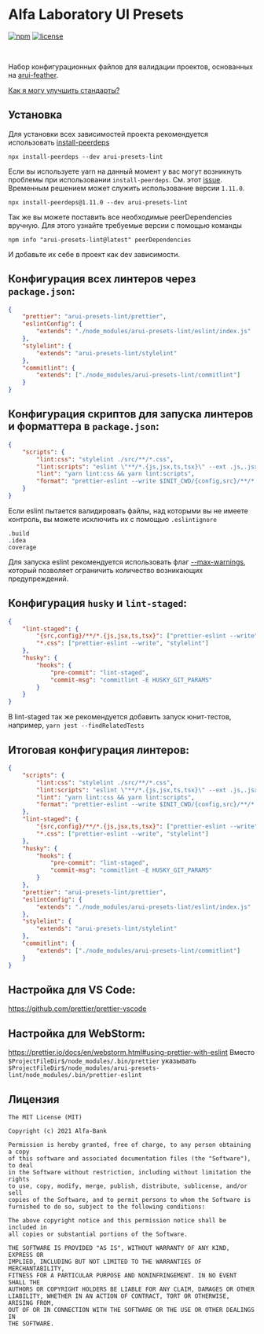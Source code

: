 # Alfa Laboratory UI Presets

[![npm][npm-img]][npm]
[![license][license-img]][license]

[license]: https://opensource.org/licenses/MIT
[license-img]: https://img.shields.io/badge/License-MIT-brightgreen.svg
[npm-img]: https://img.shields.io/npm/v/arui-presets-lint.svg
[npm]: https://www.npmjs.org/package/arui-presets-lint
[travis]: https://travis-ci.org/alfa-laboratory/arui-presets-lint?branch=master
[travis-img]: https://img.shields.io/travis/alfa-laboratory/arui-presets-lint/master.svg?label=unix

<br />

Набор конфигурационных файлов для валидации проектов, основанных на [arui-feather](https://github.com/alfa-laboratory/arui-feather).

[Как я могу улучшить стандарты?](./.github/CONTRIBUTING.md)

## Установка
Для установки всех зависимостей проекта рекомендуется использовать [install-peerdeps](https://github.com/nathanhleung/install-peerdeps)

```
npx install-peerdeps --dev arui-presets-lint
```

Если вы используете yarn на данный момент у вас могут возникнуть проблемы при использовании `install-peerdeps`.
См. этот [issue](https://github.com/nathanhleung/install-peerdeps/issues/70). Временным решением может служить использование
версии `1.11.0`.

```
npx install-peerdeps@1.11.0 --dev arui-presets-lint
```

Так же вы можете поставить все необходимые peerDependencies вручную. Для этого узнайте требуемые версии
с помощью команды

```
npm info "arui-presets-lint@latest" peerDependencies
```

И добавьте их себе в проект как dev зависимости.

## Конфигурация всех линтеров через `package.json`:

```json
{
    "prettier": "arui-presets-lint/prettier",
    "eslintConfig": {
        "extends": "./node_modules/arui-presets-lint/eslint/index.js"
    },
    "stylelint": {
        "extends": "arui-presets-lint/stylelint"
    },
    "commitlint": {
        "extends": ["./node_modules/arui-presets-lint/commitlint"]
    }
}
```

## Конфигурация скриптов для запуска линтеров и форматтера в `package.json`:

```json
{
    "scripts": {
        "lint:css": "stylelint ./src/**/*.css",
        "lint:scripts": "eslint \"**/*.{js,jsx,ts,tsx}\" --ext .js,.jsx,.ts,.tsx",
        "lint": "yarn lint:css && yarn lint:scripts",
        "format": "prettier-eslint --write $INIT_CWD/{config,src}/**/*.{ts,tsx,js,jsx,css}"
    }
}
```

Если eslint пытается валидировать файлы, над которыми вы не имеете контроль, вы можете исключить
их с помощью `.eslintignore`

```
.build
.idea
coverage
```

Для запуска eslint рекомендуется использовать флаг [--max-warnings](https://eslint.org/docs/2.0.0/user-guide/command-line-interface#-max-warnings), который позволяет ограничить количество возникающих предупреждений.

## Конфигурация `husky` и `lint-staged`:

```json
{
    "lint-staged": {
        "{src,config}/**/*.{js,jsx,ts,tsx}": ["prettier-eslint --write", "eslint"],
        "*.css": ["prettier-eslint --write", "stylelint"]
    },
    "husky": {
        "hooks": {
            "pre-commit": "lint-staged",
            "commit-msg": "commitlint -E HUSKY_GIT_PARAMS"
        }
    }
}
```
В lint-staged так же рекомендуется добавить запуск юнит-тестов, например, `yarn jest --findRelatedTests`

## Итоговая конфигурация линтеров:

```json
{
    "scripts": {
        "lint:css": "stylelint ./src/**/*.css",
        "lint:scripts": "eslint \"**/*.{js,jsx,ts,tsx}\" --ext .js,.jsx,.ts,.tsx",
        "lint": "yarn lint:css && yarn lint:scripts",
        "format": "prettier-eslint --write $INIT_CWD/{config,src}/**/*.{ts,tsx,js,jsx,css}"
    },
    "lint-staged": {
        "{src,config}/**/*.{js,jsx,ts,tsx}": ["prettier-eslint --write", "eslint"],
        "*.css": ["prettier-eslint --write", "stylelint"]
    },
    "husky": {
        "hooks": {
            "pre-commit": "lint-staged",
            "commit-msg": "commitlint -E HUSKY_GIT_PARAMS"
        }
    },
    "prettier": "arui-presets-lint/prettier",
    "eslintConfig": {
        "extends": "./node_modules/arui-presets-lint/eslint/index.js"
    },
    "stylelint": {
        "extends": "arui-presets-lint/stylelint"
    },
    "commitlint": {
        "extends": ["./node_modules/arui-presets-lint/commitlint"]
    }
}
```

## Настройка для VS Code:

https://github.com/prettier/prettier-vscode

## Настройка для WebStorm:

https://prettier.io/docs/en/webstorm.html#using-prettier-with-eslint
Вместо `$ProjectFileDir$/node_modules/.bin/prettier` указывать `$ProjectFileDir$/node_modules/arui-presets-lint/node_modules/.bin/prettier-eslint`

## Лицензия

```
The MIT License (MIT)

Copyright (c) 2021 Alfa-Bank

Permission is hereby granted, free of charge, to any person obtaining a copy
of this software and associated documentation files (the "Software"), to deal
in the Software without restriction, including without limitation the rights
to use, copy, modify, merge, publish, distribute, sublicense, and/or sell
copies of the Software, and to permit persons to whom the Software is
furnished to do so, subject to the following conditions:

The above copyright notice and this permission notice shall be included in
all copies or substantial portions of the Software.

THE SOFTWARE IS PROVIDED "AS IS", WITHOUT WARRANTY OF ANY KIND, EXPRESS OR
IMPLIED, INCLUDING BUT NOT LIMITED TO THE WARRANTIES OF MERCHANTABILITY,
FITNESS FOR A PARTICULAR PURPOSE AND NONINFRINGEMENT. IN NO EVENT SHALL THE
AUTHORS OR COPYRIGHT HOLDERS BE LIABLE FOR ANY CLAIM, DAMAGES OR OTHER
LIABILITY, WHETHER IN AN ACTION OF CONTRACT, TORT OR OTHERWISE, ARISING FROM,
OUT OF OR IN CONNECTION WITH THE SOFTWARE OR THE USE OR OTHER DEALINGS IN
THE SOFTWARE.
```
